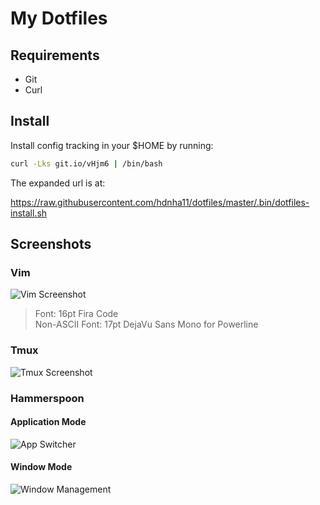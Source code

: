 # My Dotfiles

## Requirements

- Git
- Curl

## Install

Install config tracking in your $HOME by running:

```sh
curl -Lks git.io/vHjm6 | /bin/bash
```

The expanded url is at:

https://raw.githubusercontent.com/hdnha11/dotfiles/master/.bin/dotfiles-install.sh

## Screenshots

### Vim

![Vim Screenshot](https://user-images.githubusercontent.com/1773032/37331937-f4e1cbb6-26d7-11e8-8b13-7706066c5849.png)

> Font: 16pt Fira Code\
> Non-ASCII Font: 17pt DejaVu Sans Mono for Powerline

### Tmux

![Tmux Screenshot](https://user-images.githubusercontent.com/1773032/37331963-053cb30e-26d8-11e8-8b5a-55185a0a482c.png)

### Hammerspoon

#### Application Mode

![App Switcher](https://user-images.githubusercontent.com/1773032/37331991-131d33f4-26d8-11e8-9256-f2096414b07d.png)

#### Window Mode

![Window Management](https://user-images.githubusercontent.com/1773032/37332091-4d74230a-26d8-11e8-9040-065049360dea.png)
